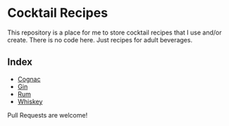 Cocktail Recipes
=========

This repository is a place for me to store cocktail recipes that I use and/or create. There is no code here. Just recipes for adult beverages.

## Index

* [Cognac](cognac.md)
* [Gin](gin.md)
* [Rum](rum.md)
* [Whiskey](whiskey.md)

Pull Requests are welcome!
